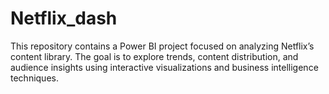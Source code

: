 # Netflix_dash
This repository contains a Power BI project focused on analyzing Netflix’s content library. The goal is to explore trends, content distribution, and audience insights using interactive visualizations and business intelligence techniques.
